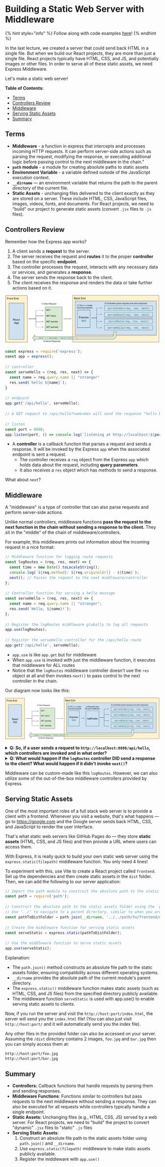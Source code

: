 # Building a Static Web Server with Middleware

{% hint style="info" %}
Follow along with code examples [here](https://github.com/The-Marcy-Lab-School/8-0-1-express-middleware)!
{% endhint %}

In the last lecture, we created a server that could send back HTML in a single file. But when we build our React projects, they are more than just a single file. React projects typically have HTML, CSS, and JS, and potentially images or other files. In order to serve all of these static assets, we need Express Middleware.

Let's make a static web server!

**Table of Contents:**

- [Terms](#terms)
- [Controllers Review](#controllers-review)
- [Middleware](#middleware)
- [Serving Static Assets](#serving-static-assets)
- [Summary](#summary)

## Terms

* **Middleware** - a function in express that intercepts and processes incoming HTTP requests. It can perform server-side actions such as parsing the request, modifying the response, or executing additional logic before passing control to the next middleware in the chain."
* **`path` module** - a module for creating absolute paths to static assets
* **Environment Variable** - a variable defined outside of the JavaScript execution context.
* **`__dirname`** — an environment variable that returns the path to the parent directory of the current file.
* **Static Assets** - unchanging files delivered to the client exactly as they are stored on a server. These include HTML, CSS, JavaScript files, images, videos, fonts, and documents. For React projects, we need to "build" our project to generate static assets (convert `.jsx` files to `.js` files).

## Controllers Review

Remember how the Express app works?

1. A client sends a **request** to the server.
2. The server receives the request and **routes** it to the proper **controller** based on the specific **endpoint**.
3. The controller processes the request, interacts with any necessary data or services, and generates a **response**.
4. The server sends the response back to the client.
5. The client receives the response and renders the data or take further actions based on it.

![](<img/express-diagram-simple copy.svg>)

```js
const express = require('express');
const app = express();

// controller
const serveHello = (req, res, next) => {
  const name = req.query.name || "stranger"
  res.send(`hello ${name}`);
}

// endpoint
app.get('/api/hello', serveHello);

// A GET request to /api/hello?name=ben will send the response "hello ben"

// listen
const port = 8080;
app.listen(port, () => console.log(`listening at http://localhost:${port}`)); 
```

* A **controller** is a callback function that parses a request and sends a response. It will be invoked by the Express `app` when the associated endpoint is sent a request.
  * The controller receives a `req` object from the Express `app` which holds data about the request, including **query parameters**.
  * It also receives a `res` object which has methods to send a response.

What about `next`?

## Middleware

A "middleware" is a type of controller that can also parse requests and perform server-side actions.

Unlike normal controllers, middleware functions **pass the request to the next function in the chain without sending a response to the client.** They sit in the "middle" of the chain of middleware/controllers.

For example, this middleware prints out information about the incoming request in a nice format:

```js
// Middleware function for logging route requests
const logRoutes = (req, res, next) => {
  const time = new Date().toLocaleString();
  console.log(`${req.method}: ${req.originalUrl} - ${time}`);
  next(); // Passes the request to the next middleware/controller
};

// Controller function for serving a hello message
const serveHello = (req, res, next) => {
  const name = req.query.name || "stranger";
  res.send(`Hello, ${name}!`);
};

// Register the logRoutes middleware globally to log all requests
app.use(logRoutes);

// Register the serveHello controller for the /api/hello route
app.get('/api/hello', serveHello);
```

* `app.use` is like `app.get` but for middleware
* When `app.use` is invoked with just the middleware function, it executes that middleware for ALL routes
* Notice that the `logRoutes` middleware controller doesn't use the `res` object at all and then invokes `next()` to pass control to the next controller in the chain.

Our diagram now looks like this:

![](img/express-middleware.svg)

<details>

<summary><strong>Q: So, if a user sends a request to <code>http://localhost:8080/api/hello</code>, which controllers are invoked and in what order?</strong></summary>

First the `logRoutes` middleware is invoked. The `next()` function is called which passes the request to the next controller, `serveHello`.

</details>

<details>

<summary><strong>Q: What would happen if the <code>logRoutes</code> controller DID send a response to the client? What would happen if it didn't invoke <code>next()</code>?</strong></summary>

If `logRoutes` did invoke `res.send()`, the `serveHello` controller would NOT be invoked as a response has already been sent. If we simply didn't invoke `next()`, our server would "hang" — the response would never be completed and the client would likely receive a timeout error because the request took too long.

</details>

Middleware can be custom-made like this `logRoutes`. However, we can also utilize some of the out-of-the-box middleware controllers provided by Express.

## Serving Static Assets

One of the most important roles of a full stack web server is to provide a client with a frontend. Whenever you visit a website, that's what happens — go to https://google.com and the Google server sends back HTML, CSS, and JavaScript to render the user interface.

That's what static web servers like GitHub Pages do — they store **static assets** (HTML, CSS, and JS files) and then provide a URL where users can access them.

With Express, it is really quick to build your own static web server using the `express.static(filepath)` middleware function. You only need 4 lines!

To experiment with this, use Vite to create a React project called `frontend`. Set up the dependencies and then create static assets in the `dist` folder. Then, we can add the following to our server application:

```js
// Import the path module to construct the absolute path to the static assets folder
const path = require('path');

// Construct the absolute path to the static assets folder using the `path.join()` method
// Use '../' to navigate to a parent directory, similar to when you are using `cd`.
const pathToDistFolder = path.join(__dirname, '../../path/to/frontend/dist');

// Create the middleware function for serving static assets
const serveStatic = express.static(pathToDistFolder);

// Use the middleware function to serve static assets
app.use(serveStatic);
```

Explanation:

* The `path.join()` method constructs an absolute file path to the static assets folder, ensuring compatibility across different operating systems.
* `__dirname` provides the absolute path of the current module's parent directory.
* The `express.static()` middleware function makes static assets (such as HTML, CSS, and JS files) from the specified directory publicly available.
* The middleware function `serveStatic` is used with app.use() to enable serving static assets to clients.

Now, if you run the server and visit the `http://host:port/index.html`, the server will send you the `index.html` file! (You can also just visit `http://host:port/` and it will automatically send you the index file).

Any other files in the provided folder can also be accessed on your server. Assuming the `/dist` directory contains 2 images, `foo.jpg` and `bar.jpg` then you can simply access them at:

```
http://host:port/foo.jpg
http://host:port/bar.jpg
```

## Summary

* **Controllers:** Callback functions that handle requests by parsing them and sending responses.
* **Middleware Functions**: Functions similar to controllers but pass requests to the next middleware without sending a response. They can also be executed for all requests while controllers typically handle a single endpoint.
* **Static Assets:** Unchanging files (e.g., HTML, CSS, JS) served by a web server. For React projects, we need to "build" the project to convert "dynamic" `.jsx` files to "static" `.js` files
* **Serving Static Assets**:
  1. Construct an absolute file path to the static assets folder using `path.join()` and `__dirname`.
  2. Use `express.static(filepath)` middleware to make static assets publicly available.
  3. Register the middleware with `app.use()`
